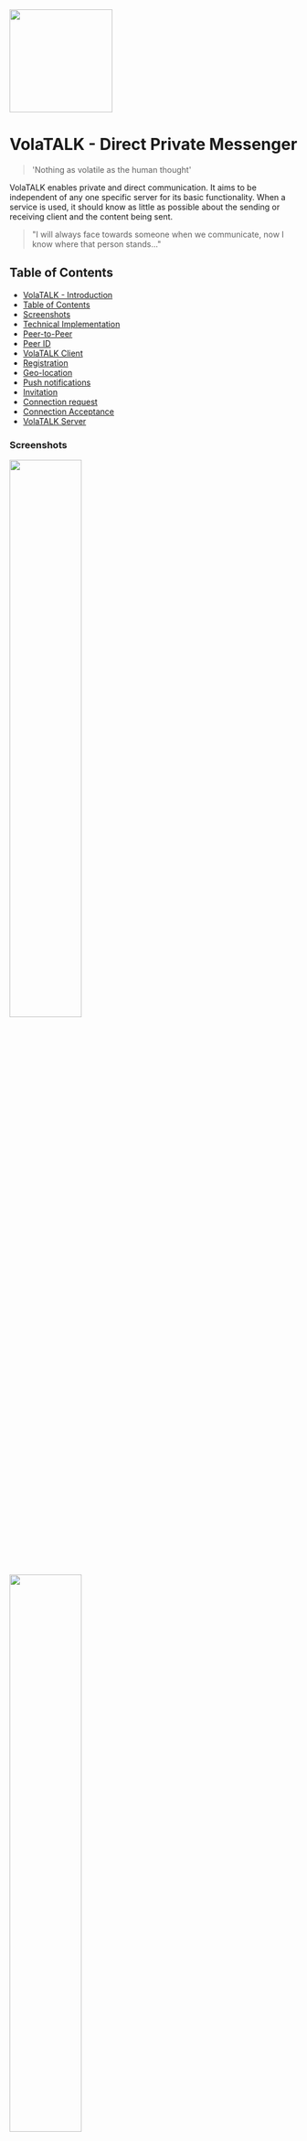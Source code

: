 <img src="https://github.com/bosskabouter/volatalk/blob/162accd60808545d7a7227e8fe3f8b2e47a49477/logo/volatalk-logo-color-v1.png" width="180px"/>

# VolaTALK - Direct Private Messenger

> 'Nothing as volatile as the human thought'

VolaTALK enables private and direct communication. It aims to be independent of any one specific server for its basic functionality. When a service is used, it should know as little as possible about the sending or receiving client and the content being sent.

> "I will always face towards someone when we communicate, now I know where that person stands..."

## Table of Contents

- [VolaTALK - Introduction](#volatalk---direct-messenger)
- [Table of Contents](#table-of-contents)
- [Screenshots](#screenshots)
- [Technical Implementation](#technical-implementation)
- [Peer-to-Peer](#peer-to-peer)
- [Peer ID](#peer-id)
- [VolaTALK Client](#volatalk-client)
- [Registration](#registration)
- [Geo-location](#geo-location)
- [Push notifications](#push-notifications)
- [Invitation](#invitation)
- [Connection request](#connection-request)
- [Connection Acceptance](#connection-acceptance)
- [VolaTALK Server](#volatalk-server)

### Screenshots

<img src="https://github.com/bosskabouter/volatalk/blob/44db4f7c438258ccbdd35e5c5f30f3b07b4df637/client/public/screenshots/Messages.png" width="50%"/>

<img src="https://github.com/bosskabouter/volatalk/blob/44db4f7c438258ccbdd35e5c5f30f3b07b4df637/client/public/screenshots/contacts.png" width="50%"/>

## Technical Implementation

VolaTALK describes a way for browsers to establish a trusted connection between peer-to-peer clients while not relying on a single server for it's main function.

### Peer-to-Peer

Once a Peer found another Peer, no other servers are needed for their communication during the existence of their WebRTC session.

In order to find each other and establish these sessions, peers register on a [WebRTC Signaling server, or Peer Server] (https://webrtc.org/). PeerJS (https://peerjs.com/) is a reference implementation server and can be installed anywhere. They also offer the [default instance](https://0.peerjs.com/).

Currently the client uses [VolaTALK Peer Server](https://peer.pm:999).

    Future Feature: The Client will choose automatically (and randomly) from a pool of available Peer Servers registered in the application.
    
    He maintains a 'sticky' relation with that instance during his subscription to VolaTALK. 
    
    This preferred instance is sent out in connection metadata with other contacts. 
    
    The user could choose a preferred server or add their own private instance.
    
    VolaTALK Peer Servers with added identity theft prevention (#volatalk-server) are indicated with a lock and are marked as preferred inside this pool.

    A user trying to find his contact will first try at the preferred server of that contact, but will try at other instances too if this fails. Once an session with the contact is established, the connection with that Peer Server is eliminated, but the session with the client remains. This could potentially resolve (partly) the scalability issue with PeerJS.
    
    When the client decides to change his preferred signaling server instance, new connection metadata is sent out to all its contacts containing the new sticky relation with the newly chosen Peer Server.
    This process could be triggered automatically at set intervals, or when response times for establishing connections degrade.
    
    If a contact is not online nor pushed at given moment to be informed about the change, this contact will not be able to find the user at its old preferred signaling server. In that case the contact continues looking on other signaling servers, or wait until the user comes back online and contacts him.

#### Peer ID

A VolaTALK peer registers to a Signaling server with a Base58 encoded public key exponent of the ECDSA SHA-384 JSON WebKey.

Peer IDs are shared between users in 'copy-and-paste' invites. The application includes a QR generator and reader to facilitate the exchange of trusted invites.

The private key is stored in a Dexie encrypted IndexedDB.

    Future Feature: Create a Mnemonic BIP39 private key (12 word recovery phrase) and display in Account Setup for easy account recovery. 
    
    Contacts or messages would not be recovered but once a contact comes back online his address will reveal again and connection can be reestablished. That's like writing down your phone and being able to receive calls anywhere just by .

### VolaTALK Client

A Progressive Web App as reference of the VolaTALK protocol, bootstrapped with [Create React App](https://github.com/facebookincubator/create-react-app) using the the `pwa-starter` template.

Future Feature: An Angular reference implementation, possibly trying out cloud storage https://Back4App.com.

#### Registration

A user can register by simply accepting Anonymous as its nickname. A default avatar (thanks http://thispersondosnotexist.com) is loaded but will appear for every contact differently (no CORS - no fetch).

A user can save a base64 encoded image into his profile. The picture is downsized because it is send on every connection request within the connection metadata.

##### Geo-location

The application permits "Follow Me" functionality. Users who both opt-in are able to see their own and other's estimated physical location, distance and bearing from each other, alongside local and remote weather conditions (thanks https://openweathermap.org/). By having several contacts using this feature the request information send to this service will render useless for identification/location tracking purposes.

    Future Feature: Allows this visibility to certain contacts only.

#### Push notifications

Users can receive messages through the Push notification API of the browser. The Push subscription registered in the service worker is saved not on the server, but in the user's profile and send out to accepted contacts. A contact, trying to send a message while a user is offline, will send the user's subscription to the Push Server together with an encrypted payload. The push server does not know the ID of the receiver so cannot decrypt with the 'secret' Peer ID. It just received a URL (subscription endpoint) to resend the encrypted payload to.

Drawing here

The client uses it's own peer ID as secret key to decrypt any message it receives through push notifications. Not so secret, but since the Push Server does not know who is the receiver (only who is the sender) it cannot decrypt the message. The Browser's Push Provider does not know the user's Peer ID so they cannot decipher either.

    Future Feature: Encrypt user's subscription endpoint with a secret shared only between the user and the push server responsible for sending the push request (possibly using the same connection token for Peer Server authentication). Contacts do not need to know the user's endpoint, just give a cipher which the push server knows how to handle.

#### Invitation

Users can invite others by sharing an invitation. This invite is a URL pointing to the origin of the location where the sender installed the PWA from (https://volatalk.org), concatenated (?) with the following parameters;

    1. The Peer ID of the sender (f)
    2. An additional invitation text (k)
    3. [1 + 2] signed with sender’s private key (s)

A signed invitation prevents people from creating invites in name of someone else. Only the user can create a signed invite. Others can however resend an invitation the user sent out earlier, or try to establish a connection to an otherwise known Peer ID.

    Future Feature: Share Peer ID directly. You can always block someone.

The application permits transmission of the invite through QR.

#### Connection request

When a peer requests a connection to another peer, a signature is sent in the connection metadata, containing Peer ID of the receiver and is signed with the private key of the requester. The receiver uses the requester Peer ID to verify the signature before the connection is accepted.

### Connection Acceptance

As long as the contact is not accepted, or declined later on, no connection will be permitted. Once a connection is permitted, all up-to-date user metadata `IContactResume` is synchronized between the two contacts and data can be send and A/V calls established.

## VolaTALK Server

VolaTALK Server runs on NodeJS and three main packages deliver basic services needed for VolaTALK clients;

1. a static HTTPS Express Server with SPDY, Cors and compression capabilities. The Client PWA can be installed from any location, no reference to static content on https://volatalk.org.
2. a PeerJS server instance (https://peer.pm:999). VolaTALK's Peer Server will extend the default Peer Server to guarantee authenticity of the connected clients by validating a signature in the connection token. Not yet implemented. Depends on BIP39 key.
3. a Web-PUSH API responding to posts for push messages (https://peered.me:432/push). Push Payload is encrypted by the sender and can only be decoded by receiver. Neither this Push Server nor the Browser Notification provider (endpoint) are able to read this content. Requests with too large `content-length` in their post request header (max 4Kb.) receive `HTTP status 507`. The body of the request contains the subscription endpoint and the encrypted payload. The server passes the endpoint and the payload on to the Web-Push API (https://github.com/web-push-libs/web-push).

    Future Feature: Investigate possibility to create a VAPID key pair for each client subscription, so that VAPID public key isn't a global static and pertains only to the given client. This Vapid key pair should however be generated on the Push Server, so clients registering for push notifications should request their VAPID key pair from this server.

## License

This project is licensed under the MIT License.
